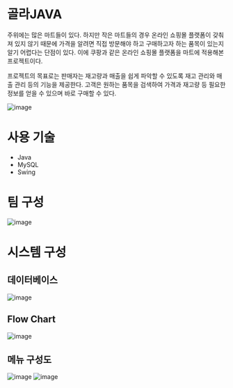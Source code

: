 # 골라JAVA

주위에는 많은 마트들이 있다. 하지만 작은 마트들의 경우 온라인 쇼핑몰 플랫폼이 갖춰져 있지 않기 때문에 가격을 알려면 직접 방문해야 하고 구매하고자 하는 품목이 있는지
알기 어렵다는 단점이 있다. 이에 쿠팡과 같은 온라인 쇼핑몰 플랫폼을 마트에 적용해본 프로젝트이다.

프로젝트의 목표로는 판매자는 재고량과 매출을 쉽게 파악할 수 있도록 재고 관리와 매출 관리 등의 기능을 제공한다.
고객은 원하는 품목을 검색하여 가격과 재고량 등 필요한 정보를 얻을 수 있으며 바로 구매할 수 있다.

![image](https://user-images.githubusercontent.com/33615669/162572393-e847a529-cd17-4fa4-9f50-de751086b0df.png)

# 사용 기술
- Java
- MySQL
- Swing

# 팀 구성
![image](https://user-images.githubusercontent.com/33615669/162572493-7d12b1c1-ffcc-4372-9677-d26322cff0c6.png)

# 시스템 구성

## 데이터베이스
![image](https://user-images.githubusercontent.com/33615669/162572590-d1287f03-97c2-463a-9a52-6216dc8c449b.png)

## Flow Chart
![image](https://user-images.githubusercontent.com/33615669/162572602-3ad0b896-7d81-4f14-9eea-545a2d24c0e2.png)

## 메뉴 구성도
![image](https://user-images.githubusercontent.com/33615669/162572615-6a0489c1-4ddc-4696-a078-5ce4a0f53755.png)
![image](https://user-images.githubusercontent.com/33615669/162572629-3dcc3836-2a4a-4a2d-a599-38cab7d93cfa.png)



